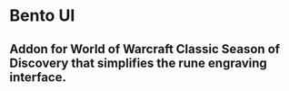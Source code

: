 # Bento UI

## Addon for World of Warcraft Classic Season of Discovery that simplifies the rune engraving interface.